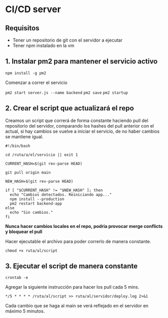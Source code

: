 # CI/CD server

## Requisitos
- Tener un repositorio de git con el servidor a ejecutar
- Tener npm instalado en la vm

## 1. Instalar pm2 para mantener el servicio activo

`npm install -g pm2`

Comenzar a correr el servicio 

`pm2 start server.js --name backend`
`pm2 save`
`pm2 startup`

## 2. Crear el script que actualizará el repo

Creamos un script que correrá de forma constante haciendo pull del repositorio del servidor, comparando los hashes del pull anterior con el actual, si hay cambios se vuelve a iniciar el servicio, de no haber cambios se mantiene igual.

```
#!/bin/bash

cd /ruta/a/el/servicio || exit 1

CURRENT_HASH=$(git rev-parse HEAD)

git pull origin main

NEW_HASH=$(git rev-parse HEAD)

if [ "$CURRENT_HASH" != "$NEW_HASH" ]; then
  echo "Cambios detectados. Reiniciando app..."
  npm install --production
  pm2 restart backend-app
else
  echo "Sin cambios."
fi
```

**Nunca hacer cambios locales en el repo, podria provocar merge conflicts y bloquear el pull**

Hacer ejecutable el archivo para poder correrlo de manera constante.

`chmod +x ruta/al/script`

## 3. Ejecutar el script de manera constante

`crontab -e`

Agregar la siguiente instrucción para hacer los pull cada 5 mins.

`*/5 * * * * /ruta/al/script >> ruta/al/servidor/deploy.log 2>&1`


Cada cambio que se haga al main se verá reflejado en el servidor en máximo 5 minutos.